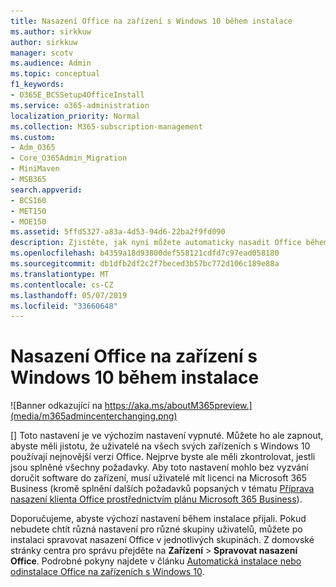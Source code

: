 ```yaml
---
title: Nasazení Office na zařízení s Windows 10 během instalace
ms.author: sirkkuw
author: sirkkuw
manager: scotv
ms.audience: Admin
ms.topic: conceptual
f1_keywords:
- O365E_BCSSetup4OfficeInstall
ms.service: o365-administration
localization_priority: Normal
ms.collection: M365-subscription-management
ms.custom:
- Adm_O365
- Core_O365Admin_Migration
- MiniMaven
- MSB365
search.appverid:
- BCS160
- MET150
- MOE150
ms.assetid: 5ffd5327-a83a-4d53-94d6-22ba2f9fd090
description: Zjistěte, jak nyní můžete automaticky nasadit Office během instalace Windows 10 zařízení.
ms.openlocfilehash: b4359a18d93800def558121cdfd7c97ead058180
ms.sourcegitcommit: db1dfb2df2c2f7beced3b57bc772d106c189e88a
ms.translationtype: MT
ms.contentlocale: cs-CZ
ms.lasthandoff: 05/07/2019
ms.locfileid: "33660648"
---
```

# <a name="install-office-on-windows-10-during-setup"></a>Nasazení Office na zařízení s Windows 10 během instalace

![Banner odkazující na https://aka.ms/aboutM365preview.](media/m365admincenterchanging.png)

[] Toto nastavení je ve výchozím nastavení vypnuté. Můžete ho ale zapnout, abyste měli jistotu, že uživatelé na všech svých zařízeních s Windows 10 používají nejnovější verzi Office. Nejprve byste ale měli zkontrolovat, jestli jsou splněné všechny požadavky. Aby toto nastavení mohlo bez vyzvání doručit software do zařízení, musí uživatelé mít licenci na Microsoft 365 Business (kromě splnění dalších požadavků popsaných v tématu [Příprava nasazení klienta Office prostřednictvím plánu Microsoft 365 Business](prepare-for-office-client-deployment.md)). 
  
Doporučujeme, abyste výchozí nastavení během instalace přijali. Pokud nebudete chtít různá nastavení pro různé skupiny uživatelů, můžete po instalaci spravovat nasazení Office v jednotlivých skupinách. Z domovské stránky centra pro správu přejděte na **Zařízení** \> **Spravovat nasazení Office**. Podrobné pokyny najdete v článku [Automatická instalace nebo odinstalace Office na zařízeních s Windows 10](auto-install-or-uninstall-office.md).
  

